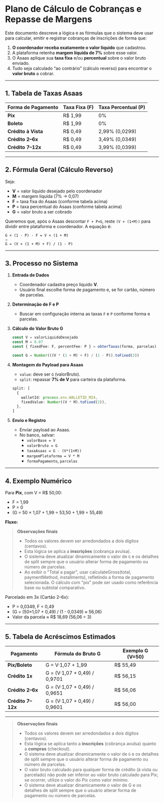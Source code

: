 # Plano de Cálculo de Cobranças e Repasse de Margens

Este documento descreve a lógica e as fórmulas que o sistema deve usar para calcular, emitir e registrar cobranças de inscrições de forma que:

1. **O coordenador receba exatamente o valor líquido** que cadastrou.
2. A plataforma retenha **margem líquida de 7%** sobre esse valor.
3. O Asaas aplique sua **taxa fixa** e/ou **percentual** sobre o valor bruto enviado.
4. Tudo seja calculado “ao contrário” (cálculo reverso) para encontrar o **valor bruto** a cobrar.

---

## 1. Tabela de Taxas Asaas

| Forma de Pagamento  | Taxa Fixa (F) | Taxa Percentual (P) |
| ------------------- | ------------- | ------------------- |
| **Pix**             | R\$ 1,99      | 0%                  |
| **Boleto**          | R\$ 1,99      | 0%                  |
| **Crédito à Vista** | R\$ 0,49      | 2,99% (0,0299)      |
| **Crédito 2–6x**    | R\$ 0,49      | 3,49% (0,0349)      |
| **Crédito 7–12x**   | R\$ 0,49      | 3,99% (0,0399)      |

---

## 2. Fórmula Geral (Cálculo Reverso)

Seja:

- **V** = valor líquido desejado pelo coordenador
- **M** = margem líquida (7% → 0,07)
- **F** = taxa fixa do Asaas (conforme tabela acima)
- **P** = taxa percentual do Asaas (conforme tabela acima)
- **G** = valor bruto a ser cobrado

Queremos que, após o Asaas descontar `F + P×G`, reste `(V × (1+M))` para dividir entre plataforma e coordenador. A equação é:

```
G × (1 - P) - F = V × (1 + M)
⇒
G = (V × (1 + M) + F) / (1 - P)
```

---

## 3. Processo no Sistema

1. **Entrada de Dados**

   - Coordenador cadastra preço líquido **V**.
   - Usuário final escolhe forma de pagamento e, se for cartão, número de parcelas.

2. **Determinação de F e P**

   - Buscar em configuração interna as taxas `F` e `P` conforme forma e parcelas.

3. **Cálculo do Valor Bruto G**

   ```ts
   const V = valorLiquidoDesejado
   const M = 0.07
   const { fixedFee: F, percentFee: P } = obterTaxas(forma, parcelas)

   const G = Number(((V * (1 + M) + F) / (1 - P)).toFixed(2))
   ```

4. **Montagem do Payload para Asaas**

   - `value`: deve ser `G` (valorBruto).
   - `split`: repassar **7% de V** para carteira da plataforma.

   ```ts
   split: [
     {
       walletId: process.env.WALLETID_M24,
       fixedValue: Number((V * M).toFixed(2)),
     },
   ]
   ```

5. **Envio e Registro**

   - Enviar payload ao Asaas.
   - No banco, salvar:
     - `valorBase = V`
     - `valorBruto = G`
     - `taxaAsaas = G - (V*(1+M))`
     - `margemPlataforma = V * M`
     - `formaPagamento`, `parcelas`

---

## 4. Exemplo Numérico

Para **Pix**, com V = R\$ 50,00:

- F = 1,99
- P = 0
- \(G = 50 × 1,07 + 1,99 = 53,50 + 1,99 = 55,49\)

**Fluxo:**

> **Observações finais**
>
> - Todos os valores devem ser arredondados a dois dígitos (centavos).
> - Esta lógica se aplica a **inscrições** (cobrança avulsa).
> - O sistema deve atualizar dinamicamente o valor de `G` e os detalhes de split sempre que o usuário alterar forma de pagamento ou número de parcelas.
> - Ao exibir o "Total a pagar", usar calculateGross(total, paymentMethod, installments), refletindo a forma de pagamento selecionada. O cálculo com "pix" pode ser usado como referência base ou subtotal comparativo.

Parcelado em 3x (Cartão 2–6x):

- P = 0,0349, F = 0,49
- \(G = (50×1,07 + 0,49) / (1 - 0,0349) ≈ 56,06\)
- Valor da parcela ≈ R\$ 18,69 (56,06 ÷ 3)

---

## 5. Tabela de Acréscimos Estimados

| Pagamento         | Fórmula do Bruto G           | Exemplo G (V=50) |
| ----------------- | ---------------------------- | ---------------- |
| **Pix/Boleto**    | G = V·1,07 + 1,99            | R\$ 55,49        |
| **Crédito 1x**    | G = (V·1,07 + 0,49) / 0,9701 | R\$ 56,15        |
| **Crédito 2–6x**  | G = (V·1,07 + 0,49) / 0,9651 | R\$ 56,06        |
| **Crédito 7–12x** | G = (V·1,07 + 0,49) / 0,9601 | R\$ 56,00        |

---

> **Observações finais**
>
> - Todos os valores devem ser arredondados a dois dígitos (centavos).
> - Esta lógica se aplica tanto a **inscrições** (cobrança avulsa) quanto a **compras** (checkout).
> - O sistema deve atualizar dinamicamente o valor de `G` e os detalhes de split sempre que o usuário alterar forma de pagamento ou número de parcelas.
> - O valor bruto calculado para qualquer forma de crédito (à vista ou parcelado) não pode ser inferior ao valor bruto calculado para Pix; se ocorrer, utilize o valor do Pix como valor mínimo.
> - O sistema deve atualizar dinamicamente o valor de G e os detalhes de split sempre que o usuário alterar forma de pagamento ou número de parcelas.





